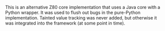 This is an alternative Z80 core implementation that uses a Java core with a Python wrapper.  It was used to flush out bugs in the pure-Python implementation.  Tainted value tracking was never added, but otherwise it was integrated into the framework (at some point in time).
